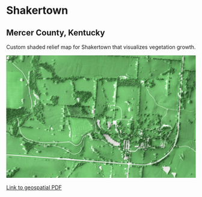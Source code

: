 # Shakertown
## Mercer County, Kentucky
Custom shaded relief map for Shakertown that visualizes vegetation growth.

![Map featuring the central area of Shakertown](images/shakertownmaprect.JPG)

[Link to geospatial PDF](images/shakertownmaprect.PDF)
